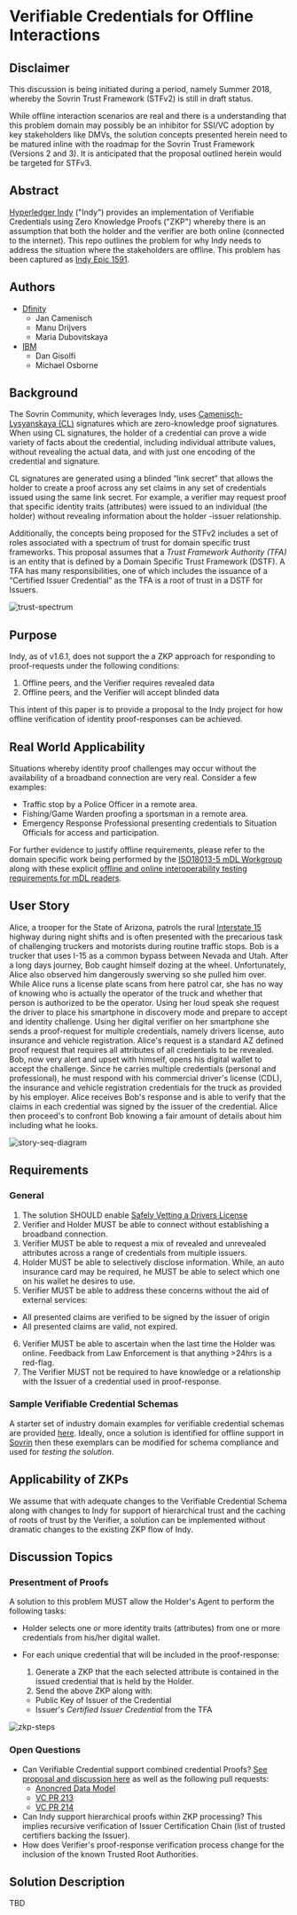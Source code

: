 # Verifiable Credentials for Offline Interactions

## Disclaimer
This discussion is being initiated during a period, namely Summer 2018, whereby the Sovrin Trust Framework (STFv2) is still in draft status.

While offline interaction scenarios are real and there is a understanding that this problem domain may possibly be an inhibitor for SSI/VC adoption by key stakeholders like DMVs, the solution concepts presented herein need to be matured inline with the roadmap for the Sovrin Trust Framework (Versions 2 and 3). It is anticipated that the proposal outlined herein would be targeted for STFv3.

## Abstract
[Hyperledger Indy](https://www.hyperledger.org/projects) ("Indy") provides an implementation of Verifiable Credentials using Zero Knowledge Proofs ("ZKP") whereby there is an assumption that both the holder and the verifier are both online (connected to the internet). This repo outlines the problem for why Indy needs to address the situation where the stakeholders are offline. This problem has been captured as [Indy Epic 1591](https://jira.hyperledger.org/browse/INDY-1591).

## Authors

* [Dfinity](dfinity.org)
  * Jan Camenisch
  * Manu Drijvers
  * Maria Dubovitskaya
* [IBM](ibm.com)
  * Dan Gisolfi
  * Michael Osborne

## Background

The Sovrin Community, which leverages Indy, uses [Camenisch-Lysyanskaya (CL)](http://groups.csail.mit.edu/cis/pubs/lysyanskaya/cl02b.pdf)  signatures which are zero-knowledge proof signatures. When using CL signatures, the holder of a credential can prove a wide variety of facts about the credential, including individual attribute values, without revealing the actual data, and with just one encoding of the credential and signature.

CL signatures are generated using a blinded “link secret” that allows the holder to create a proof across any set claims in any set of credentials issued using the same link secret. For example, a verifier may request proof that specific identity traits (attributes) were issued to an individual (the holder) without revealing information about the holder -issuer relationship.

Additionally, the concepts being proposed for the STFv2 includes a set of roles associated with a spectrum of trust for domain specific trust frameworks. This proposal assumes that a *Trust Framework Authority (TFA)* is an entity that is defined by a Domain Specific Trust Framework (DSTF). A TFA has many responsibilities, one of which includes the issuance of a “Certified Issuer Credential” as the TFA is a root of trust in a DSTF for Issuers.

![trust-spectrum](./diagrams/images/trust-spectrum.png)

## Purpose
Indy, as of v1.6.1, does not support the a ZKP approach for responding to proof-requests under the following conditions:

1. Offline peers, and the Verifier requires revealed data
2. Offline peers, and the Verifier will accept blinded data

This intent of this paper is to provide a proposal to the Indy project for how offline verification of identity proof-responses can be achieved.

## Real World Applicability
Situations whereby identity proof challenges may occur without the availability of a broadband connection are very real. Consider  a few examples:

* Traffic stop by a Police Officer in a remote area.
* Fishing/Game Warden proofing a sportsman in a remote area.
* Emergency Response Professional presenting credentials to Situation Officials for access and participation.

For further evidence to justify offline requirements, please refer to the domain specific work being performed by the [ISO18013-5 mDL Workgroup](https://www.iso.org/standard/63798.html) along with these explicit [offline and online interoperability testing requirements for mDL readers](./docs/iso/20180808-mDL-PIP-test-event-documentation.docx).

## User Story
Alice, a trooper for the State of Arizona, patrols the rural [Interstate 15](https://en.wikipedia.org/wiki/Interstate_15_in_Arizona) highway during night shifts and is often presented with the precarious task of challenging truckers and motorists during routine traffic stops. Bob is a trucker that uses I-15 as a common bypass between Nevada and Utah. After a long days journey, Bob caught himself dozing at the wheel. Unfortunately, Alice also observed him dangerously swerving so she pulled him over. While Alice runs a license plate scans from here patrol car, she has no way of knowing who is actually the operator of the truck and whether that person is authorized to be the operator. Using her loud speak she request the driver to place his smartphone in discovery mode and prepare to accept and identity challenge. Using her digital verifier on her smartphone she sends a proof-request for multiple credentials, namely drivers license, auto insurance and vehicle registration. Alice's request is a standard AZ defined proof request that requires all attributes of all credentials to be revealed. Bob, now very alert and upset with himself, opens his digital wallet to accept the challenge. Since he carries multiple credentials (personal and professional), he must respond with his commercial driver's license (CDL), the insurance and vehicle registration credentials for the truck as provided by his employer. Alice receives Bob's response and is able to verify that the claims in each credential was signed by the issuer of the credential. Alice then proceed's to confront Bob knowing a fair amount of details about him including what he looks.        

![story-seq-diagram](./diagrams/images/scenario-flow.png)

## Requirements

### General
1. The solution SHOULD enable [Safely Vetting a Drivers License](https://www.ibm.com/blogs/blockchain/2016/06/safely-vetting-a-digital-drivers-license/)
2. Verifier and Holder MUST be able to connect without establishing a broadband connection.
3. Verifier MUST be able to request a mix of revealed and unrevealed attributes across a range of credentials from multiple issuers.
4. Holder MUST be able to selectively disclose information. While, an auto insurance card may be required, he MUST be able to select which one on his wallet he desires to use.
5. Verifier MUST be able to address these concerns without the aid of external services:
  * All presented claims are verified to be signed by the issuer of origin
  * All presented claims are valid, not expired.
6. Verifier MUST be able to ascertain when the last time the Holder was online. Feedback from Law Enforcement is that anything >24hrs is a red-flag.
7. The Verifier MUST not be required to have knowledge or a relationship with the Issuer of a credential used in proof-response.

### Sample Verifiable Credential Schemas
A starter set of industry domain examples for verifiable credential schemas are provided [here](https://github.com/vinomaster/vcred-samples). Ideally, once a solution is identified for offline support in [Sovrin](http://sovrin.org) then these exemplars can be modified for schema compliance and used for *testing the solution*.

## Applicability of ZKPs
We assume that with adequate changes to the Verifiable Credential Schema along with changes to Indy for support of hierarchical trust and the caching of roots of trust by the Verifier, a solution can be implemented without dramatic changes to the existing ZKP flow of Indy.

## Discussion Topics

### Presentment of Proofs
A solution to this problem MUST allow the Holder's Agent to perform the following tasks:

* Holder selects one or more identity traits (attributes) from one or more credentials from his/her digital wallet.
* For each unique credential that will be included in the proof-response:

  1. Generate a ZKP that the each selected attribute is contained in the issued credential that is held by the Holder.
  2. Send the above ZKP along with:
    * Public Key of Issuer of the Credential
    * Issuer's *Certified Issuer Credential* from the TFA

![zkp-steps](./diagrams/images/zkp-steps.png)

### Open Questions
* Can Verifiable Credential support combined credential Proofs? [See proposal and discussion here](https://docs.google.com/document/d/10e6lcsX0kiXkWX4_79hD1fb4p_AbFGsRm90eJJKFayI/edit?ts=5b697a4b#heading=h.5n2rgn5i7d3g) as well as the following pull requests:
  * [Anoncred Data Model](https://github.com/sovrin-foundation/vc-data-model/tree/anoncred)
  * [VC PR 213](https://github.com/w3c/vc-data-model/pull/213)
  * [VC PR 214](https://github.com/w3c/vc-data-model/pull/214)
* Can Indy support hierarchical proofs within ZKP processing? This implies recursive verification of Issuer Certification Chain (list of trusted certifiers backing the Issuer).
* How does Verifier's proof-response verification process change for the inclusion of the known Trusted Root Authorities.



## Solution Description
TBD
